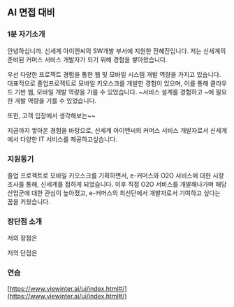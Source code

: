 ## AI 면접 대비

### 1분 자기소개
안녕하십니까. 신세계 아이앤씨의 SW개발 부서에 지원한 전혜진입니다.
저는 신세계의 준비된 커머스 서비스 개발자가 되기 위해 경험을 쌓아왔습니다.

우선 다양한 프로젝트 경험을 통한 웹 및 모바일 시스템 개발 역량을 가지고 있습니다. 대표적으로 졸업프로젝트로 모바일 키오스크를 개발한 경험이 있으며, 이를 통해 클라우드 기반 웹, 모바일 개발 역량을 기를 수 있었습니다.  ~서비스 설계를 경험하고 ~에 필요한 개발 역량을 기를 수 있었습니다.

또한, 고객 입장에서 생각해보는~~


지금까지 쌓아온 경험을 바탕으로, 신세계 아이앤씨의 커머스 서비스 개발자로서 신세계에서 다양한 IT 서비스를 제공하고싶습니다.

### 지원동기
졸업 프로젝트로 모바일 키오스크를 기획하면서, e-커머스와 O2O 서비스에 대한 시장조사를 통해, 신세계를 접하게 되었습니다. 이후 직접 O2O 서비스를 개발해나가며 해당 산업군에 대한 관심이 높아졌고, e-커머스의 최선단에서 개발자로서 기여하고 싶다는 꿈을 키웠습니다.

### 장단점  소개
저의 장점은 

저의 단점은 

### 연습
[https://www.viewinter.ai/ui/index.html#/](https://www.viewinter.ai/ui/index.html#/)

<!--stackedit_data:
eyJoaXN0b3J5IjpbLTIwNzY2NTc4NTUsLTcwMDEzNDc1NSwtNj
A3MTk5MjQzLDE1Nzc3OTAzMzAsMTExODE1ODgyLC02NDk0OTU5
MzYsLTYwODc3NzQ4NSwtMTk5MTY2OTk2NV19
-->